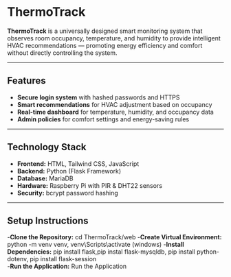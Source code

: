 # ThermoTrack

**ThermoTrack** is a universally designed smart monitoring system that observes room occupancy, temperature, and humidity to provide intelligent HVAC recommendations — promoting energy efficiency and comfort without directly controlling the system.

---
##  Features
- **Secure login system** with hashed passwords and HTTPS  
-  **Smart recommendations** for HVAC adjustment based on occupancy
-  **Real-time dashboard** for temperature, humidity, and occupancy data
-  **Admin policies** for comfort settings and energy-saving rules

---

##  Technology Stack

- **Frontend:** HTML, Tailwind CSS, JavaScript  
- **Backend:** Python (Flask Framework)  
- **Database:** MariaDB  
- **Hardware:** Raspberry Pi with PIR & DHT22 sensors  
- **Security:** bcrypt password hashing  

---

## Setup Instructions
-**Clone the Repository:** cd ThermoTrack/web
-**Create Virtual Environment:** python -m venv venv, venv\Scripts\activate (windows)
-**Install Dependencies:** pip install flask,pip instal flask-mysqldb, pip install python-dotenv, pip install flask-session  
-**Run the Application:** Run the Application




  
  
